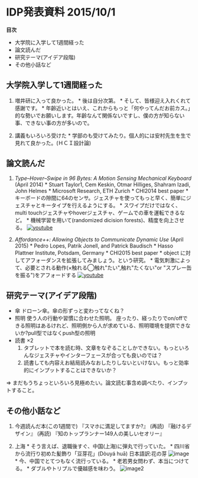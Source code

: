 # IDP発表資料 2015/10/1

**目次**
  * 大学院に入学して1週間経った
  * 論文読んだ
  * 研究テーマ(アイデア段階)
  * その他小話など

## 大学院入学して1週間経った
  1. 増井研に入って良かった。
    * 後は自分次第。
    * そして、皆様迎え入れくれて感謝です。
    * 年齡近いとはいえ、これからもっと「何やってんだお前カス。」的な勢いでお願いします。年齡なんて関係ないですし、僕の方が知らない事、できない事の方が多いので。

  2. 講義もいろいろ受けた
    * 学部のも受けてみたり。個人的には安村先生を生で見れて良かった。(ＨＣＩ設計論)

## 論文読んだ
  1. *Type–Hover–Swipe in 96 Bytes: A Motion Sensing Mechanical Keyboard* (April 2014)
    * Stuart Taylor1, Cem Keskin, Otmar Hilliges, Shahram Izadi, John Helmes
    * Microsoft Research, ETH Zurich
    * CHI2014 best paper
    * キーボードの隙間に64のセンサ。ジェスチャを使ってもっと早く、簡単にジェスチャとキータイプを行えるようにする。
    * スワイプだけではなく、multi touchジェスチャやhoverジェスチャ、ゲームでの車を運転できるなど。
    * 機械学習を用いて(randomized dicision forests)、精度を向上させる。
    [![youtube](http://img.youtube.com/vi/Y3dUeGNIX4M/0.jpg)](https://www.youtube.com/watch?v=Y3dUeGNIX4M)

  2. *Affordance++: Allowing Objects to Communicate Dynamic Use* (April 2015)
    * Pedro Lopes, Patrik Jonell, and Patrick Baudisch
    * Hasso Plattner Institute, Potsdam, Germany
    * CHI2015 best paper
    * object に対してアフォーダンスを拡張してみましょう。という研究。
    * 電気刺激によって、必要とされる動作(×触れる◯触れ"たい",触れ"たくない"or "スプレー缶を振る")をアフォードする
    [![youtube](http://img.youtube.com/vi/Gz4dphzBb6I/0.jpg)](https://www.youtube.com/watch?v=Gz4dphzBb6I)

## 研究テーマ(アイデア段階)
  * 傘
    ドローン傘。傘の形ずっと変わってなくね？
  * 照明
    使う人の行動や習慣に合わせた照明。
    座ったり、経ったりでon/offできる照明はあるけれど、照明側から人が求めている、照明環境を提供できないか?pull型ではなくpush型の照明
  * 読書 ×2
    1. タブレットで本を読む時、文章をなぞることしかできない。もっといろんなジェスチャやインターフェースが合っても良いのでは？
    2. 読書しても内容えお結局読みなおしたりしないといけない。もっと効率的にインプットすることはできないか？

  ⇒ まだもうちょっといろいろ見極めたい。論文読む事含め調べたり、インプットすること。

## その他小話など
  1. 今週読んだ本(この1週間で)
    『スマホに満足してますか?』 (再読)
    『融けるデザイン』 (再読)
    『知のトップランナー149人の美しいセオリー』

  2. 上海
    * そう言えば、退職後すぐ、中国(上海)に弾丸で行っていた。
    * 四川省から流行り初めた髪飾り「豆芽花」(Dòuyá huā)  日本語訳:花の芽
    ![image](http://livedoor.blogimg.jp/karapaia_zaeega/imgs/5/8/588db7fd.jpg)
    * 今、中国でとてつもなく流行っている。
    * 老若男女問わず、本当につけてる。
    * ダブルやトリプルで優越感を味わう。
    ![image2](http://livedoor.blogimg.jp/karapaia_zaeega/imgs/9/c/9cdbaed8.jpg)
